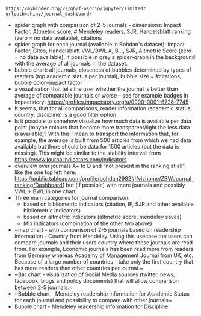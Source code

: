     https://mybinder.org/v2/gh/f-osorio/jupyter/limited?urlpath=shiny/journal_dashboard/

- spider graph with comparison of 2-5 journals - dimensions: Impact Factor, Altmetric score, # Mendeley readers, SJR, Handelsblatt ranking (zero = no data available), citations 
- spider graph for each journal (available in Bohdan's dataset): Impact Factor, Cites, Handelsblatt VWL/BWL A, B..., SJR, Altmetric Score (zero = no data available), if possible in grey a spider-graph in the background with the average of all journals in the dataset. 
- bubble chart: all journals, closeness of bubbles determined by types of readers (top academic status per journal), bubble size = #citations, bubble color=impact factor 
- a visualisation that tells the user whether the journal is better than average of comparable journals or worse – see for example badges in Impactstory: https://profiles.impactstory.org/u/0000-0001-6728-7745 
- It seems, that for all comparisons, reader information (academic status, country, discipline) is a good filter option 
- Is it possible to somehow visualize how much data is available per data point (maybe colours that become more transparent/light the less data is available)? With this I mean to transport the information that, for example, the average is built from 500 articles from which we had data available but there should be data for 1500 articles (but the data is missing). This might be similar to the stability intervall from https://www.journalindicators.com/indicators 
- overview over journals A+ to D and "not present in the ranking at all", like the one top left here: https://public.tableau.com/profile/bohdan2982#!/vizhome/ZBWJournal_ranking/Dashboard1 but (if possible) with more journals and possibly VWL + BWL in one chart 
- Three main categories for journal comparison: 
    - based on bibliometric indicators (citation, IF, SJR and other available bibliometric indicators) 
    - based on altmetric indicators (altmetric score, mendeley saves) 
    - Mix indicators (combination of the other two above) 
- ~map chart - with comparison of 2-5 journals based on readership information - Country from Mendeley. Using this usecase the users can compare journals and their users country where these journals are read from. For example, Economic journals has been read more from readers from Germany whereas Academy of Management Journal from UK, etc.
Because of a large number of countries - take only the first country that has more readers than other countries per journal.~
- ~Bar chart - visualization of Social Media sources (twitter, news, facebook, blogs and policy documents) that will allow comparison between 2-5 journals.~
- ~Bubble chart - Mendeley readership information for Academic Status for each journal and possibility to compare with other journals~
- Bubble chart - Mendeley readership information for Discipline
